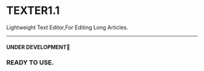 # TEXTER1.1
Lightweight Text Editor,For Editing Long Articles.
<hr>
<h4>UNDER DEVELOPMENT🚀</h4>
<h3>READY TO USE.</h3>
